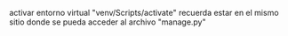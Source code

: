 activar entorno virtual "venv/Scripts/activate" recuerda estar en el mismo sitio donde se pueda acceder al archivo "manage.py"
